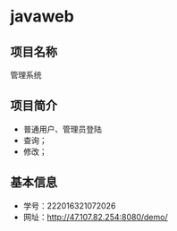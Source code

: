 # javaweb



## 项目名称
   管理系统

## 项目简介
- 普通用户、管理员登陆
- 查询；
- 修改；


## 基本信息
- 学号：222016321072026
- 网址：http://47.107.82.254:8080/demo/
